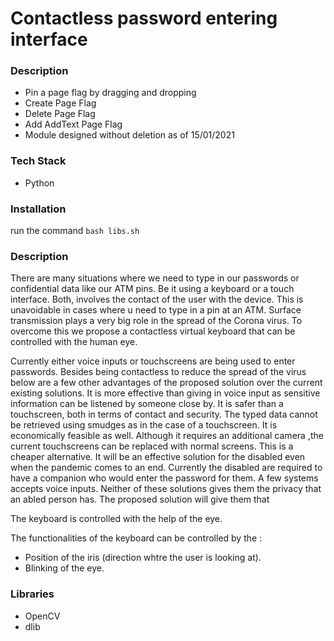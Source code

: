 # Contactless password entering interface

### Description

- Pin a page flag by dragging and dropping
- Create Page Flag
- Delete Page Flag
- Add AddText Page Flag
- Module designed without deletion as of 15/01/2021

### Tech Stack

- Python

### Installation

run the command `bash libs.sh`

### Description

There are many situations where we need to type in our passwords or confidential data like our ATM pins. Be it using a keyboard or a touch interface. Both, involves the contact of the user with the device. This is unavoidable in cases where u need to type in a pin at an ATM. Surface transmission plays a very big role in the spread of the Corona virus. To overcome this we propose a contactless virtual keyboard that can be controlled with the human eye.

Currently either voice inputs or touchscreens are being used to enter passwords. Besides being contactless to reduce the spread of the virus below are a few other advantages of the proposed solution over the current existing solutions.
It is more effective than giving in voice input as sensitive information can be listened by someone close by.
It is safer than a touchscreen, both in terms of contact and security. The typed data cannot be retrieved using smudges as in the
case of a touchscreen.
It is economically feasible as well. Although it requires an additional camera ,the current touchscreens can be replaced with normal screens. This is a cheaper alternative.
It will be an effective solution for the disabled even when the pandemic comes to an end. Currently the disabled are required to have a companion who would enter the password for them. A few systems accepts voice inputs. Neither of these solutions gives them the privacy that an abled person has. The proposed solution will give them that

The keyboard is controlled with the help of the eye.

The functionalities of the keyboard can be controlled by the :

- Position of the iris (direction whtre the user is looking at).
- Blinking of the eye.

### Libraries

- OpenCV
- dlib
